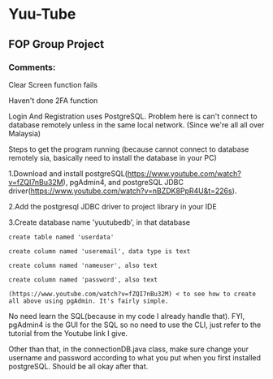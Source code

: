 # Yuu-Tube
## FOP Group Project
### Comments:

Clear Screen function fails

Haven't done 2FA function

Login And Registration uses PostgreSQL.
Problem here is can't connect to database remotely unless in the same local network. (Since we're all all over Malaysia)

Steps to get the program running (because cannot connect to database remotely sia, basically need to install the database in your PC)

1.Download and install postgreSQL(https://www.youtube.com/watch?v=fZQI7nBu32M), pgAdmin4, and postgreSQL JDBC driver(https://www.youtube.com/watch?v=nBZDK8PpR4U&t=226s).

2.Add the postgresql JDBC driver to project library in your IDE

3.Create database name 'yuutubedb', in that database

    create table named 'userdata'
    
    create column named 'useremail', data type is text
    
    create column named 'nameuser', also text
    
    create column named 'password', also text
    
    (https://www.youtube.com/watch?v=fZQI7nBu32M) < to see how to create all above using pgAdmin. It's fairly simple.

No need learn the SQL(because in my code I already handle that). FYI, pgAdmin4 is the GUI for the SQL so no need to use the CLI, just refer to the tutorial from the Youtube link I give.

Other than that, in the connectionDB.java class, make sure change your username and password according to what you put when you first installed postgreSQL. Should be all okay after that.
